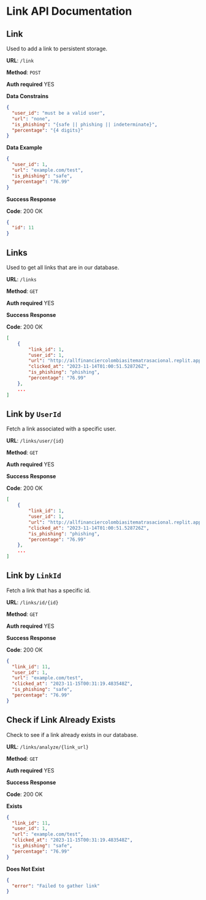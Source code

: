 # Link API Documentation

## Link

Used to add a link to persistent storage.

**URL**: `/link`

**Method**: `POST`

**Auth required** YES

**Data Constrains**

```json
{
  "user_id": "must be a valid user",
  "url": "none",
  "is_phishing": "{safe || phishing || indeterminate}",
  "percentage": "{4 digits}"
}
```

**Data Example**

```json
{
  "user_id": 1,
  "url": "example.com/test",
  "is_phishing": "safe",
  "percentage": "76.99"
}
```

**Success Response**

**Code**: 200 OK

```json
{
  "id": 11
}
```

## Links

Used to get all links that are in our database.

**URL**: `/links`

**Method**: `GET`

**Auth required** YES

**Success Response**

**Code**: 200 OK

```json
[
    {
        "link_id": 1,
        "user_id": 1,
        "url": "http://allfinanciercolombiasitematrasacional.replit.app/assets/css",
        "clicked_at": "2023-11-14T01:00:51.528726Z",
        "is_phishing": "phishing",
        "percentage": "76.99"
    },
    ...
]
```

## Link by `UserId`

Fetch a link associated with a specific user.

**URL**: `/links/user/{id}`

**Method**: `GET`

**Auth required** YES

**Success Response**

**Code**: 200 OK

```json
[
    {
        "link_id": 1,
        "user_id": 1,
        "url": "http://allfinanciercolombiasitematrasacional.replit.app/assets/css",
        "clicked_at": "2023-11-14T01:00:51.528726Z",
        "is_phishing": "phishing",
        "percentage": "76.99"
    },
    ...
]
```

## Link by `LinkId`

Fetch a link that has a specific id.

**URL**: `/links/id/{id}`

**Method**: `GET`

**Auth required** YES

**Success Response**

**Code**: 200 OK

```json
{
  "link_id": 11,
  "user_id": 1,
  "url": "example.com/test",
  "clicked_at": "2023-11-15T00:31:19.483548Z",
  "is_phishing": "safe",
  "percentage": "76.99"
}
```

## Check if Link Already Exists

Check to see if a link already exists in our database.

**URL**: `/links/analyze/{link_url}`

**Method**: `GET`

**Auth required** YES

**Success Response**

**Code**: 200 OK

**Exists**

```json
{
  "link_id": 11,
  "user_id": 1,
  "url": "example.com/test",
  "clicked_at": "2023-11-15T00:31:19.483548Z",
  "is_phishing": "safe",
  "percentage": "76.99"
}
```

**Does Not Exist**

```json
{
  "error": "Failed to gather link"
}
```
